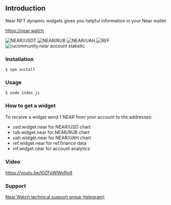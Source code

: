 ## Introduction
Near NFT dynamic widgets gives you helpful information in your Near wallet

https://near.watch

<img src="https://near.watch/accountstatistic/nearusd" alt="NEAR/USDT"/>.<img src="https://near.watch/accountstatistic/nearrub" alt="NEAR/RUB"/>
<img src="https://near.watch/accountstatistic/nearuah" alt="NEAR/UAH"/>.<img src="https://near.watch/accountstatistic/ref" alt="REF"/>
<img src="https://near.watch/accountstatistic/rucommunity.near" alt="rucommunity.near account statistic"/>

### Installation
```
$ npm install
```

### Usage
```
$ node index.js
```

### How to get a widget
To receive a widget send 1 NEAR from your account to the addresses:
<ul>
<li>usd.widget.near for NEAR/USD chart</li>
<li>rub.widget.near for NEAR/RUB chart</li>
<li>uah.widget.near for NEAR/UAH chart</li>
<li>ref.widget.near for ref.finance data</li>
<li>inf.widget.near for account analytics</li>
</ul>

### Video
https://youtu.be/I0ZFqWWoRo8

### Support
<a href="https://t.me/nearwatch">Near.Watch technical support group (telegram)</a>

